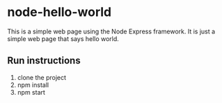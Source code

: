# node-hello-world

This is a simple web page using the Node Express framework.  It is just a simple web page that says hello world. 

## Run instructions
1. clone the project
2. npm install
3. npm start
